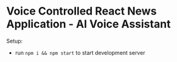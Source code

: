 # Voice Controlled React News Application - AI Voice Assistant 

Setup:
- run ```npm i && npm start``` to start development server
